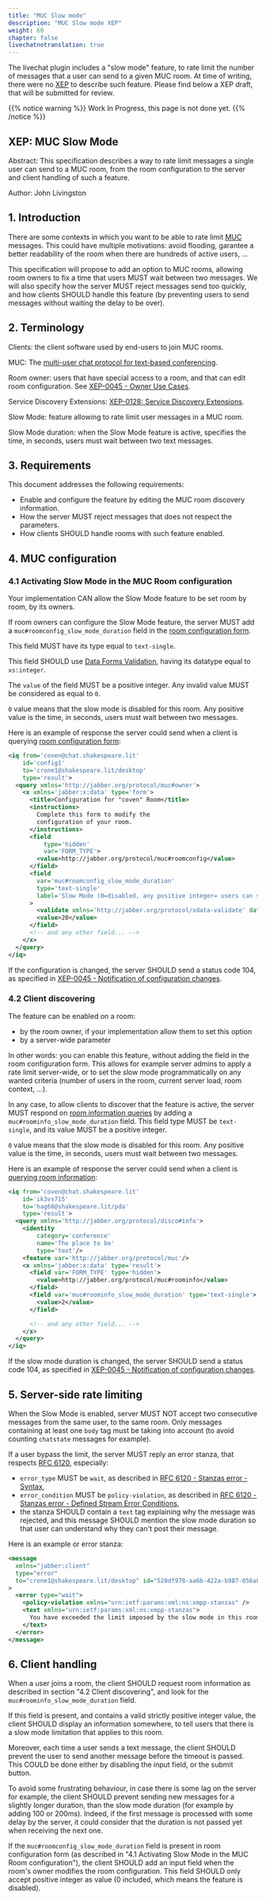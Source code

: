 ```yaml
---
title: "MUC Slow mode"
description: "MUC Slow mode XEP"
weight: 60
chapter: false
livechatnotranslation: true
---
```


The livechat plugin includes a "slow mode" feature, to rate limit the number of messages that a user can send to a given MUC room.
At time of writing, there were no [XEP](https://xmpp.org/extensions/) to describe such feature.
Please find below a XEP draft, that will be submitted for review.

{{% notice warning %}}
Work In Progress, this page is not done yet.
{{% /notice %}}

## XEP: MUC Slow Mode

Abstract: This specification describes a way to rate limit messages a single user can send to a MUC room, from the room configuration to the server and client handling of such a feature.

Author: John Livingston

## 1. Introduction

There are some contexts in which you want to be able to rate limit [MUC](https://xmpp.org/extensions/xep-0045.html) messages.
This could have multiple motivations: avoid flooding, garantee a better readability of the room when there are hundreds of active users, ...

This specification will propose to add an option to MUC rooms, allowing room owners to fix a time that users MUST wait between two messages.
We will also specify how the server MUST reject messages send too quickly, and how clients SHOULD handle this feature (by preventing users to send messages without waiting the delay to be over).

## 2. Terminology

Clients: the client software used by end-users to join MUC rooms.

MUC: The [multi-user chat protocol for text-based conferencing](https://xmpp.org/extensions/xep-0045.html).

Room owner: users that have special access to a room, and that can edit room configuration. See [XEP-0045 - Owner Use Cases](https://xmpp.org/extensions/xep-0045.html#owner).

Service Discovery Extensions: [XEP-0128: Service Discovery Extensions](https://xmpp.org/extensions/xep-0128.html).

Slow Mode: feature allowing to rate limit user messages in a MUC room.

Slow Mode duration: when the Slow Mode feature is active, specifies the time, in seconds, users must wait between two text messages.

## 3. Requirements

This document addresses the following requirements:

* Enable and configure the feature by editing the MUC room discovery information.
* How the server MUST reject messages that does not respect the parameters.
* How clients SHOULD handle rooms with such feature enabled.

## 4. MUC configuration

### 4.1 Activating Slow Mode in the MUC Room configuration

Your implementation CAN allow the Slow Mode feature to be set room by room, by its owners.

If room owners can configure the Slow Mode feature, the server MUST add a `muc#roomconfig_slow_mode_duration` field in the [room configuration form](https://xmpp.org/extensions/xep-0045.html#owner).

This field MUST have its type equal to `text-single`.

This field SHOULD use [Data Forms Validation](https://xmpp.org/extensions/xep-0122.html), having its datatype equal to `xs:integer`.

The `value` of the field MUST be a positive integer. Any invalid value MUST be considered as equal to `0`.

`0` value means that the slow mode is disabled for this room.
Any positive value is the time, in seconds, users must wait between two messages.

Here is an example of response the server could send when a client is querying [room configuration form](https://xmpp.org/extensions/xep-0045.html#roomconfig):

```xml
<iq from='coven@chat.shakespeare.lit'
    id='config1'
    to='crone1@shakespeare.lit/desktop'
    type='result'>
  <query xmlns='http://jabber.org/protocol/muc#owner'>
    <x xmlns='jabber:x:data' type='form'>
      <title>Configuration for "coven" Room</title>
      <instructions>
        Complete this form to modify the
        configuration of your room.
      </instructions>
      <field
          type='hidden'
          var='FORM_TYPE'>
        <value>http://jabber.org/protocol/muc#roomconfig</value>
      </field>
      <field
        var='muc#roomconfig_slow_mode_duration'
        type='text-single'
        label='Slow Mode (0=disabled, any positive integer= users can send a message every X seconds.)'
      >
        <validate xmlns='http://jabber.org/protocol/xdata-validate' datatype='xs:integer'/>
        <value>20</value>
      </field>
      <!-- and any other field... -->
    </x>
  </query>
</iq>
```

If the configuration is changed, the server SHOULD send a status code 104, as specified in [XEP-0045 - Notification of configuration changes](https://xmpp.org/extensions/xep-0045.html#roomconfig-notify).

### 4.2 Client discovering

The feature can be enabled on a room:

* by the room owner, if your implementation allow them to set this option
* by a server-wide parameter

In other words: you can enable this feature, without adding the field in the room configuration form.
This allows for example server admins to apply a rate limit server-wide, or to set the slow mode programmatically on any wanted criteria (number of users in the room, current server load, room context, ...).

In any case, to allow clients to discover that the feature is active, the server MUST respond on [room information queries](https://xmpp.org/extensions/xep-0045.html#disco-roominfo) by adding a `muc#roominfo_slow_mode_duration` field. This field type MUST be `text-single`, and its value MUST be a positive integer.

`0` value means that the slow mode is disabled for this room.
Any positive value is the time, in seconds, users must wait between two messages.

Here is an example of response the server could send when a client is [querying room information](https://xmpp.org/extensions/xep-0045.html#disco-roominfo):

```xml
<iq from='coven@chat.shakespeare.lit'
    id='ik3vs715'
    to='hag66@shakespeare.lit/pda'
    type='result'>
  <query xmlns='http://jabber.org/protocol/disco#info'>
    <identity
        category='conference'
        name='The place to be'
        type='text'/>
    <feature var='http://jabber.org/protocol/muc'/>
    <x xmlns='jabber:x:data' type='result'>
      <field var='FORM_TYPE' type='hidden'>
        <value>http://jabber.org/protocol/muc#roominfo</value>
      </field>
      <field var='muc#roominfo_slow_mode_duration' type='text-single'>
        <value>2</value>
      </field>

      <!-- and any other field... -->
    </x>
  </query>
</iq>
```

If the slow mode duration is changed, the server SHOULD send a status code 104, as specified in [XEP-0045 - Notification of configuration changes](https://xmpp.org/extensions/xep-0045.html#roomconfig-notify).

## 5. Server-side rate limiting

When the Slow Mode is enabled, server MUST NOT accept two consecutive messages from the same user, to the same room.
Only messages containing at least one `body` tag must be taking into account (to avoid counting `chatstate` messages for example).

If a user bypass the limit, the server MUST reply an error stanza, that respects [RFC 6120](https://xmpp.org/rfcs/rfc6120.html#stanzas-error), especially:

* `error_type` MUST be `wait`, as described in [RFC 6120 - Stanzas error - Syntax](https://xmpp.org/rfcs/rfc6120.html#stanzas-error-syntax),
* `error_condition` MUST be `policy-violation`, as described in [RFC 6120 - Stanzas error - Defined Stream Error Conditions](https://xmpp.org/rfcs/rfc6120.html#stanzas-error-conditions),
* the stanza SHOULD contain a `text` tag explaining why the message was rejected, and this message SHOULD mention the slow mode duration so that user can understand why they can't post their message.

Here is an example or error stanza:

```xml
<message
  xmlns="jabber:client"
  type="error"
  to="crone1@shakespeare.lit/desktop" id="528df978-aa6b-422a-b987-056a810c4733" from="coven@chat.shakespeare.lit"
>
  <error type="wait">
    <policy-violation xmlns="urn:ietf:params:xml:ns:xmpp-stanzas" />
    <text xmlns="urn:ietf:params:xml:ns:xmpp-stanzas">
      You have exceeded the limit imposed by the slow mode in this room. You have to wait 2 seconds between messages. Please try again later
    </text>
  </error>
</message>
```

## 6. Client handling

When a user joins a room, the client SHOULD request room information as described in section "4.2 Client discovering", and look for the `muc#roominfo_slow_mode_duration` field.

If this field is present, and contains a valid strictly positive integer value, the client SHOULD display an information somewhere, to tell users that there is a slow mode limitation that applies to this room.

Moreover, each time a user sends a text message, the client SHOULD prevent the user to send another message before the timeout is passed. This COULD be done either by disabling the input field, or the submit button.

To avoid some frustrating behaviour, in case there is some lag on the server for example, the client SHOULD prevent sending new messages for a slightly longer duration, than the slow mode duration (for example by adding 100 or 200ms). Indeed, if the first message is processed with some delay by the server, it could consider that the duration is not passed yet when receiving the next one.

If the `muc#roomconfig_slow_mode_duration` field is present in room configuration form (as described in "4.1 Activating Slow Mode in the MUC Room configuration"), the client SHOULD add an input field when the room's owner modifies the room configuration. This field SHOULD only accept positive integer as value (0 included, which means the feature is disabled).
